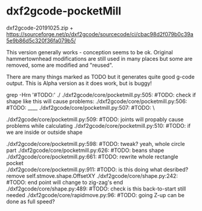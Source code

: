 # dxf2gcode-pocketMill

dxf2gcode-20191025.zip + https://sourceforge.net/p/dxf2gcode/sourcecode/ci/cbac98d2f079b0c39a5e9b86d5c320f36fa079b5/

This version generally works - conception seems to be ok.
Original hammertownhead modifications are still used in many places but some are removed, some are modified and "reused".

There are many things marked as TODO but it generates quite good g-code output.
This is Alpha version as it does work, but is buggy!

grep -Hrn '#TODO:' ./
./dxf2gcode/core/pocketmill.py:505:                    #TODO: check if shape like this will cause problems:
./dxf2gcode/core/pocketmill.py:506:                    #TODO:  \____
./dxf2gcode/core/pocketmill.py:507:                    #TODO:       \

./dxf2gcode/core/pocketmill.py:509:                    #TODO: joints will propably cause problems while calculating
./dxf2gcode/core/pocketmill.py:510:                    #TODO: if we are inside or outside shape

./dxf2gcode/core/pocketmill.py:598:                    #TODO: tweak? yeah, whole circle part
./dxf2gcode/core/pocketmill.py:626:            #TODO: beans shape
./dxf2gcode/core/pocketmill.py:661:            #TODO: rewrite whole rectangle pocket            
./dxf2gcode/core/pocketmill.py:911:            #TODO: is this doing what desribed? remove self.stmove.shape.OffsetXY
./dxf2gcode/core/shape.py:242:        #TODO: end point will change to zig-zag's end
./dxf2gcode/core/shape.py:489:            #TODO: check is this back-to-start still needed
./dxf2gcode/core/rapidmove.py:96:        #TODO: going Z-up can be done as full speed?
